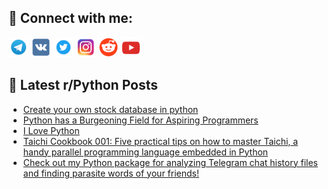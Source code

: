 ## 🔎 Connect with me:
[<img src="https://github.com/bullbesh/bullbesh/blob/main/images/Telegram.png" width="32" height="32" />](https://t.me/bullbesh)
[<img src="https://github.com/bullbesh/bullbesh/blob/main/images/VK.png" width="32" height="32" />](https://vk.com/bullbesh)
[<img src="https://github.com/bullbesh/bullbesh/blob/main/images/Twitter.png" width="32" height="32" />](https://twitter.com/bullbesh1)
[<img src="https://github.com/bullbesh/bullbesh/blob/main/images/Instagram.png" width="32" height="32" />](https://www.instagram.com/bullbesh)
[<img src="https://github.com/bullbesh/bullbesh/blob/main/images/Reddit.png" width="32" height="32" />](https://www.reddit.com/user/bullbesh)
[<img src="https://github.com/bullbesh/bullbesh/blob/main/images/YouTube.png" width="32" height="32" />](https://www.youtube.com/channel/UCtfjRs6uzgq5mfm8S06WTcg)

## 📕 Latest r/Python Posts
<!-- BLOG-POST-LIST:START -->
- [Create your own stock database in python](https://www.reddit.com/r/Python/comments/w53bv3/create_your_own_stock_database_in_python/)
- [Python has a Burgeoning Field for Aspiring Programmers](https://www.reddit.com/r/Python/comments/w52yiz/python_has_a_burgeoning_field_for_aspiring/)
- [I Love Python](https://www.reddit.com/r/Python/comments/w52aa2/i_love_python/)
- [Taichi Cookbook 001: Five practical tips on how to master Taichi, a handy parallel programming language embedded in Python](https://www.reddit.com/r/Python/comments/w51e61/taichi_cookbook_001_five_practical_tips_on_how_to/)
- [Check out my Python package for analyzing Telegram chat history files and finding parasite words of your friends!](https://www.reddit.com/r/Python/comments/w4zncs/check_out_my_python_package_for_analyzing/)
<!-- BLOG-POST-LIST:END -->
